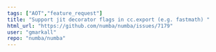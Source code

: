 ```yaml
---
tags: ["AOT","feature_request"]
title: "Support jit decorator flags in cc.export (e.g. fastmath) "
html_url: "https://github.com/numba/numba/issues/7179"
user: "gmarkall"
repo: "numba/numba"
---
```


